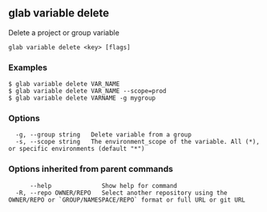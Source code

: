 ## glab variable delete

Delete a project or group variable

```
glab variable delete <key> [flags]
```

### Examples

```
$ glab variable delete VAR_NAME
$ glab variable delete VAR_NAME --scope=prod
$ glab variable delete VARNAME -g mygroup

```

### Options

```
  -g, --group string   Delete variable from a group
  -s, --scope string   The environment_scope of the variable. All (*), or specific environments (default "*")
```

### Options inherited from parent commands

```
      --help              Show help for command
  -R, --repo OWNER/REPO   Select another repository using the OWNER/REPO or `GROUP/NAMESPACE/REPO` format or full URL or git URL
```

